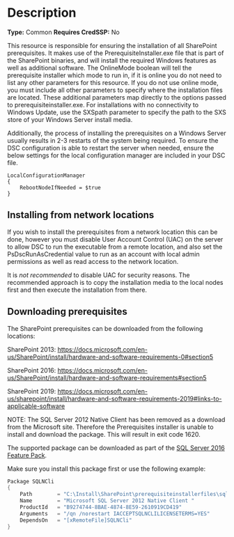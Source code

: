 # Description

**Type:** Common
**Requires CredSSP:** No

This resource is responsible for ensuring the installation of all SharePoint
prerequisites. It makes use of the PrerequisiteInstaller.exe file that is part
of the SharePoint binaries, and will install the required Windows features as
well as additional software. The OnlineMode boolean will tell the prerequisite
installer which mode to run in, if it is online you do not need to list any
other parameters for this resource. If you do not use online mode, you must
include all other parameters to specify where the installation files are
located. These additional parameters map directly to the options passed to
prerequisiteinstaller.exe. For installations with no connectivity to Windows
Update, use the SXSpath parameter to specify the path to the SXS store of your
Windows Server install media.

Additionally, the process of installing the prerequisites on a Windows Server
usually results in 2-3 restarts of the system being required. To ensure the
DSC configuration is able to restart the server when needed, ensure the below
settings for the local configuration manager are included in your DSC file.

    LocalConfigurationManager
    {
        RebootNodeIfNeeded = $true
    }

## Installing from network locations

If you wish to install the prerequisites from a network location this can
be done, however you must disable User Account Control (UAC) on the server
to allow DSC to run the executable from a remote location, and also set
the PsDscRunAsCredential value to run as an account with local admin
permissions as well as read access to the network location.

It is *not recommended* to disable UAC for security reasons. The recommended
approach is to copy the installation media to the local nodes first and
then execute the installation from there.

## Downloading prerequisites

The SharePoint prerequisites can be downloaded from the following locations:

SharePoint 2013:
https://docs.microsoft.com/en-us/SharePoint/install/hardware-and-software-requirements-0#section5

SharePoint 2016:
https://docs.microsoft.com/en-us/SharePoint/install/hardware-and-software-requirements#section5

SharePoint 2019:
https://docs.microsoft.com/en-us/sharepoint/install/hardware-and-software-requirements-2019#links-to-applicable-software

NOTE:
The SQL Server 2012 Native Client has been removed as a download from the
Microsoft site. Therefore the Prerequisites installer is unable to install
and download the package. This will result in exit code 1620.

The supported package can be downloaded as part of the [SQL Server 2016 Feature Pack](https://www.microsoft.com/en-us/download/details.aspx?id=56833).

Make sure you install this package first or use the following
example:
```PowerShell
Package SQLNCli
{
    Path        = "C:\Install\SharePoint\prerequisiteinstallerfiles\sqlncli.msi"
    Name        = "Microsoft SQL Server 2012 Native Client "
    ProductId   = "B9274744-8BAE-4874-8E59-2610919CD419"
    Arguments   = "/qn /norestart IACCEPTSQLNCLILICENSETERMS=YES"
    DependsOn   = "[xRemoteFile]SQLNCli"
}
```
